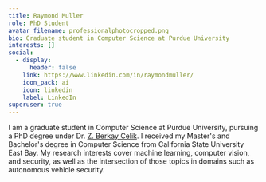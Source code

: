 ```yaml
---
title: Raymond Muller
role: PhD Student
avatar_filename: professionalphotocropped.png
bio: Graduate student in Computer Science at Purdue University
interests: []
social:
  - display:
      header: false
    link: https://www.linkedin.com/in/raymondmuller/
    icon_pack: ai
    icon: linkedin
    label: LinkedIn
superuser: true
---
```

I am a graduate student in Computer Science at Purdue University, pursuing a PhD degree under Dr. [Z. Berkay Celik](https://beerkay.github.io/).  I received my Master's and Bachelor's degree in Computer Science from California State University East Bay.  My research interests cover machine learning, computer vision, and security, as well as the intersection of those topics in domains such as autonomous vehicle security.
